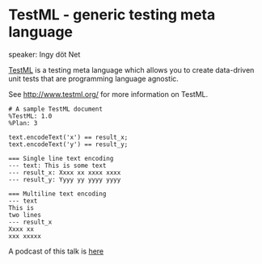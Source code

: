 # TestML - generic testing meta language

speaker: Ingy döt Net

[TestML](http://search.cpan.org/dist/TestML) is a testing meta language which allows you to create data-driven unit tests that are programming language agnostic.

See http://www.testml.org/ for more information on TestML.

    # A sample TestML document
    %TestML: 1.0
    %Plan: 3

    text.encodeText('x') == result_x;
    text.encodeText('y') == result_y;

    === Single line text encoding
    --- text: This is some text
    --- result_x: Xxxx xx xxxx xxxx
    --- result_y: Yyyy yy yyyy yyyy

    === Multiline text encoding
    --- text
    This is
    two lines
    --- result_x
    Xxxx xx
    xxx xxxxx

A podcast of this talk is [here](http://pdxpm.podasp.com/archive.html?pname=meetings.xml)
